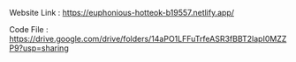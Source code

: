 Website Link : https://euphonious-hotteok-b19557.netlify.app/ 



Code File : https://drive.google.com/drive/folders/14aPO1LFFuTrfeASR3fBBT2lapI0MZZP9?usp=sharing

 


